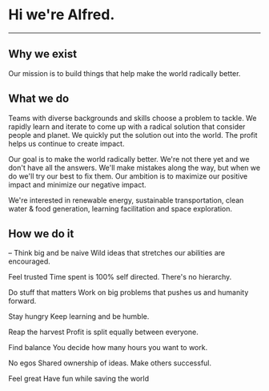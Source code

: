 # Hi we're Alfred.

---

## Why we exist 
Our mission is to build things that help make the world radically better.  


## What we do
Teams with diverse backgrounds and skills choose a problem to tackle. We rapidly learn and iterate to come up with a radical solution that consider people and planet. We quickly put the solution out into the world. The profit helps us continue to create impact.

Our goal is to make the world radically better. We're not there yet and we don't have all the answers. We'll make mistakes along the way, but when we do we'll try our best to fix them. Our ambition is to maximize our positive impact and minimize our negative impact. 

We're interested in renewable energy, sustainable transportation, clean water & food generation, learning facilitation and space exploration. 



## How we do it

– Think big and be naive
Wild ideas that stretches our abilities are encouraged.

Feel trusted
Time spent is 100% self directed. There's no hierarchy.

Do stuff that matters
Work on big problems that pushes us and humanity forward.

Stay hungry
Keep learning and be humble.

Reap the harvest
Profit is split equally between everyone.

Find balance 
You decide how many hours you want to work.

No egos
Shared ownership of ideas. Make others successful.

Feel great
Have fun while saving the world
